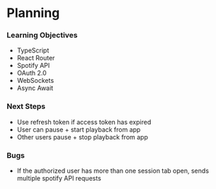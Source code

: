 # Planning

### Learning Objectives
- TypeScript
- React Router
- Spotify API
- OAuth 2.0
- WebSockets
- Async Await

### Next Steps
- Use refresh token if access token has expired
- User can pause + start playback from app
- Other users pause + stop playback from app

### Bugs
- If the authorized user has more than one session tab open, sends multiple spotify API requests